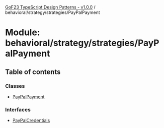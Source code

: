 [GoF23 TypeScript Design Patterns - v1.0.0](../README.md) / behavioral/strategy/strategies/PayPalPayment

# Module: behavioral/strategy/strategies/PayPalPayment

## Table of contents

### Classes

- [PayPalPayment](../classes/behavioral_strategy_strategies_PayPalPayment.PayPalPayment.md)

### Interfaces

- [PayPalCredentials](../interfaces/behavioral_strategy_strategies_PayPalPayment.PayPalCredentials.md)

